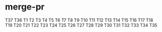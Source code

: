 # merge-pr
T37
T36
T1
T2
T3
T4
T5
T6
T7
T8
T9
T10
T11
T12
T13
T14
T15
T16
T17
T18
T19
T20
T21
T22
T23
T24
T25
T26
T27
T28
T29
T30
T31
T32
T33
T34
T35
